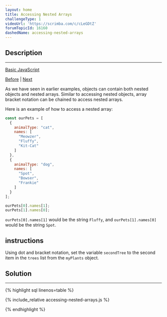 ```yaml
---
layout: home
title: Accessing Nested Arrays
challengeType: 1
videoUrl: 'https://scrimba.com/c/cLeGDtZ'
forumTopicId: 16160
dashedName: accessing-nested-arrays
---
```


<div class="row">
<div class="columnStmt" markdown="1">

## Description
------

[Basic JavaScript](./README.md) 

[Before](./accessing-nested-objects.md)  | [Next](./record-collection.md) 

As we have seen in earlier examples, objects can contain both nested objects and nested arrays. Similar to accessing nested objects, array bracket notation can be chained to access nested arrays.

Here is an example of how to access a nested array:

```js
const ourPets = [
  {
    animalType: "cat",
    names: [
      "Meowzer",
      "Fluffy",
      "Kit-Cat"
    ]
  },
  {
    animalType: "dog",
    names: [
      "Spot",
      "Bowser",
      "Frankie"
    ]
  }
];

ourPets[0].names[1];
ourPets[1].names[0];
```

`ourPets[0].names[1]` would be the string `Fluffy`, and `ourPets[1].names[0]` would be the string `Spot`.

##  instructions 

Using dot and bracket notation, set the variable `secondTree` to the second item in the `trees` list from the `myPlants` object.

</div>
<div class="columnSol" markdown="1">

## Solution
------

{% highlight sql linenos=table %}

{% include_relative accessing-nested-arrays.js %}

{% endhighlight %}

</div>
</div>


